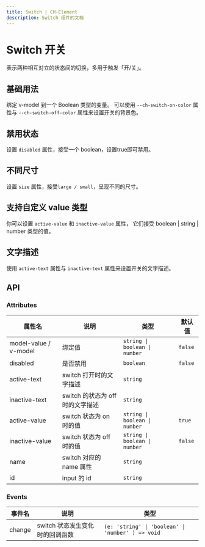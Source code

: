 ```yaml
---
title: Switch | CH-Element
description: Switch 组件的文档
---
```


# Switch 开关

表示两种相互对立的状态间的切换，多用于触发「开/关」。

## 基础用法

绑定 v-model 到一个 Boolean 类型的变量。 可以使用 `--ch-switch-on-color` 属性与 `--ch-switch-off-color` 属性来设置开关的背景色。

<preview path="../demos/Switch/Basic.vue" title="基础Switch" description="Switch 基础用例"></preview>

## 禁用状态

设置 `disabled` 属性，接受一个 boolean，设置true即可禁用。

<preview path="../demos/Switch/Disabled.vue" title="Switch 禁用状态" description="Switch 禁用状态"></preview>

## 不同尺寸

设置 `size` 属性，接受`large / small`，呈现不同的尺寸。

<preview path="../demos/Switch/Size.vue" title="Switch 不同尺寸" description="Switch 不同尺寸"></preview>

## 支持自定义 value 类型

你可以设置 `active-value` 和 `inactive-value` 属性， 它们接受 boolean | string | number 类型的值。
<preview path="../demos/Switch/CustomValue.vue" title="支持自定义 value 类型" description="Switch 支持自定义 value 类型"></preview>

## 文字描述

使用 `active-text` 属性与 `inactive-text` 属性来设置开关的文字描述。

<preview path="../demos/Switch/Text.vue" title="支持文字描述" description="Switch 文字描述"></preview>

## API

### Attributes

| 属性名                | 说明                             | 类型                          | 默认值  |
| --------------------- | -------------------------------- | ----------------------------- | ------- |
| model-value / v-model | 绑定值                           | `string \| boolean \| number` | `false` |
| disabled              | 是否禁用                         | `boolean`                     | `false` |
| active-text           | switch 打开时的文字描述          | `string`                      |         |
| inactive-text         | switch 的状态为 off 时的文字描述 | `string`                      |         |
| active-value          | switch 状态为 on 时的值          | `string \| boolean \| number` | `true`  |
| inactive-value        | switch 状态为 off 时的值         | `string \| boolean \| number` | `false` |
| name                  | switch 对应的 name 属性          | `string`                      |         |
| id                    | input 的 id                      | `string`                      |         |

### Events

| 事件名 | 说明                            | 类型                                              |
| ------ | ------------------------------- | ------------------------------------------------- |
| change | switch 状态发生变化时的回调函数 | `(e: 'string' \| 'boolean' \| 'number' ) => void` |
